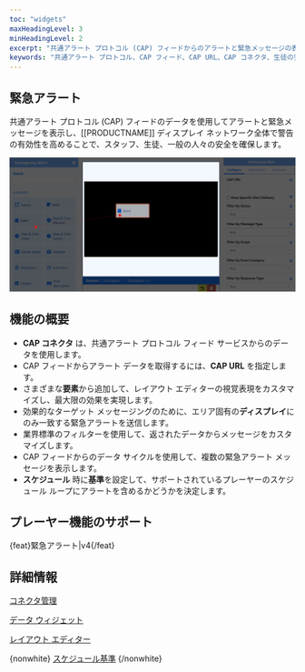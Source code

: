 ```yaml
---
toc: "widgets"
maxHeadingLevel: 3
minHeadingLevel: 2
excerpt: "共通アラート プロトコル (CAP) フィードからのアラートと緊急メッセージの表示"
keywords: "共通アラート プロトコル、CAP フィード、CAP URL、CAP コネクタ、生徒の安全、公共アラート"
---
```


## 緊急アラート

共通アラート プロトコル (CAP) フィードのデータを使用してアラートと緊急メッセージを表示し、[[PRODUCTNAME]] ディスプレイ ネットワーク全体で警告の有効性を高めることで、スタッフ、生徒、一般の人々の安全を確保します。

![Emergency_Alerts_Elements](img/media_module_emergency_alerts_elements.png)

## 機能の概要

- **CAP コネクタ** は、共通アラート プロトコル フィード サービスからのデータを使用します。
- CAP フィードからアラート データを取得するには、**CAP URL** を指定します。
- さまざまな**要素**から追加して、レイアウト エディターの視覚表現をカスタマイズし、最大限の効果を実現します。
- 効果的なターゲット メッセージングのために、エリア固有の**ディスプレイ**にのみ一致する緊急アラートを送信します。
- 業界標準のフィルターを使用して、返されたデータからメッセージをカスタマイズします。
- CAP フィードからのデータ サイクルを使用して、複数の緊急アラート メッセージを表示します。
- **スケジュール** 時に**基準**を設定して、サポートされているプレーヤーのスケジュール ループにアラートを含めるかどうかを決定します。

## プレーヤー機能のサポート

{feat}緊急アラート|v4{/feat}

## 詳細情報

[コネクタ管理](/media_modules_connectors)

[データ ウィジェット](/layouts_editor_data_widgets)

[レイアウト エディター](/layouts_editor)

{nonwhite}
[スケジュール基準](/developer/player-control/schedule-criteria)
{/nonwhite}



